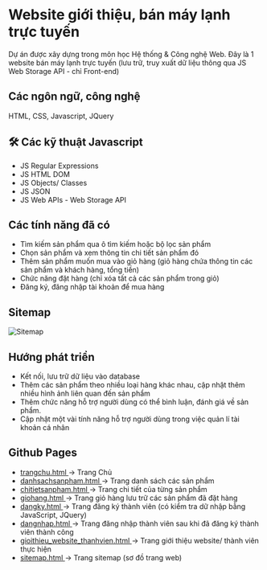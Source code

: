 # Website giới thiệu, bán máy lạnh trực tuyến

Dự án được xây dựng trong môn học Hệ thống & Công nghệ Web. Đây là 1 website bán máy lạnh trực tuyến (lưu trữ, truy xuất dữ liệu thông qua JS Web Storage API - chỉ Front-end)


## Các ngôn ngữ, công nghệ
HTML, CSS, Javascript, JQuery

## 🛠 Các kỹ thuật Javascript

- JS Regular Expressions
- JS HTML DOM
- JS Objects/ Classes
- JS JSON
- JS Web APIs - Web Storage API

## Các tính năng đã có

- Tìm kiếm sản phẩm qua ô tìm kiếm hoặc bộ lọc sản phẩm
- Chọn sản phẩm và xem thông tin chi tiết sản phẩm đó
- Thêm sản phẩm muốn mua vào giỏ hàng (giỏ hàng chứa thông tin các sản phẩm và khách hàng, tổng tiền)
- Chức năng đặt hàng (chỉ xóa tất cả các sản phẩm trong giỏ)
- Đăng ký, đăng nhập tài khoản để mua hàng

## Sitemap

![ Sitemap ](https://doananhtingithub40102.github.io/HTCNWeb/img/sitemap.png)

## Hướng phát triển

- Kết nối, lưu trữ dữ liệu vào database
- Thêm các sản phẩm theo nhiều loại hàng khác nhau, cập nhật thêm nhiều hình ảnh liên quan đến sản phẩm
- Thêm chức năng hỗ trợ người dùng có thể bình luận, đánh giá về sản phẩm.
- Cập nhật một vài tính năng hỗ trợ người dùng trong việc quản lí tài khoản cá nhân

## Github Pages

 - [ trangchu.html ](https://doananhtingithub40102.github.io/HTCNWeb/html/trangchu.html) -> Trang Chủ
 - [ danhsachsanpham.html ](https://doananhtingithub40102.github.io/HTCNWeb/html/danhsachsanpham.html) -> Trang danh sách các sản phẩm
 - [ chitietsanpham.html ](https://doananhtingithub40102.github.io/HTCNWeb/html/chitietsanpham.html) -> Trang chi tiết của từng sản phẩm
 - [ giohang.html ](https://doananhtingithub40102.github.io/HTCNWeb/html/giohang.html) -> Trang giỏ hàng lưu trữ các sản phẩm đã đặt hàng
 - [ dangky.html ](https://doananhtingithub40102.github.io/HTCNWeb/html/dangky.html) -> Trang đăng ký thành viên (có kiểm tra dữ nhập bằng JavaScript, JQuery)
 - [ dangnhap.html ](https://doananhtingithub40102.github.io/HTCNWeb/html/dangnhap.html) -> Trang đăng nhập thành viên sau khi đã đăng ký thành viên thành công
 - [ gioithieu_website_thanhvien.html ](https://doananhtingithub40102.github.io/HTCNWeb/html/gioithieu_website_thanhvien.html) -> Trang giới thiệu website/ thành viên thực hiện
 - [ sitemap.html ](https://doananhtingithub40102.github.io/HTCNWeb/html/sitemap.html) -> Trang sitemap (sơ đồ trang web)
